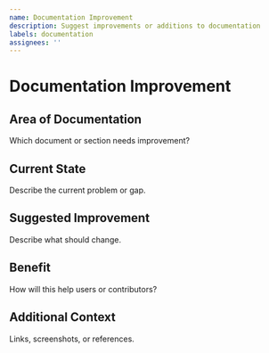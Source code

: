 ```yaml
---
name: Documentation Improvement
description: Suggest improvements or additions to documentation
labels: documentation
assignees: ''
---
```


Documentation Improvement
=========================

Area of Documentation
---------------------

Which document or section needs improvement?

Current State
-------------

Describe the current problem or gap.

Suggested Improvement
---------------------

Describe what should change.

Benefit
-------

How will this help users or contributors?

Additional Context
------------------

Links, screenshots, or references.
